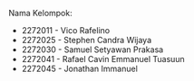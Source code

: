 Nama Kelompok:
- 2272011 - Vico Rafelino
- 2272025 - Stephen Candra Wijaya
- 2272030 - Samuel Setyawan Prakasa
- 2272041 - Rafael Cavin Emmanuel Tuasuun
- 2272045 - Jonathan Immanuel
